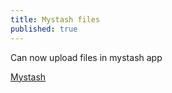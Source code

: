 ```yaml
---
title: Mystash files
published: true
---
```


Can now upload files in mystash app

[Mystash](https://mystash.70511337.xyz/)
